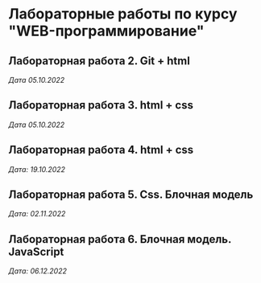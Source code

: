 # Лабораторные работы по курсу "WEB-программирование"

## Лабораторная работа 2. Git + html

*Дата 05.10.2022*

## Лабораторная работа 3. html + css

*Дата 05.10.2022*

## Лабораторная работа 4. html + css

*Дата: 19.10.2022*

## Лабораторная работа 5. Css. Блочная модель

*Дата: 02.11.2022*

## Лабораторная работа 6. Блочная модель. JavaScript

*Дата: 06.12.2022*